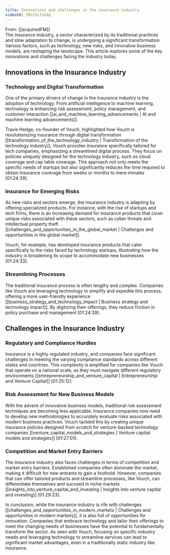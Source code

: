 ```yaml
---
title: Innovations and challenges in the insurance industry
videoId: tMstSL31b4g
---
```


From: [[acquiredFM]] <br/> 
The insurance industry, a sector characterized by its traditional practices and slow adaptation to change, is undergoing a significant transformation. Various factors, such as technology, new risks, and innovative business models, are reshaping the landscape. This article explores some of the key innovations and challenges facing the industry today.

## Innovations in the Insurance Industry

### Technology and Digital Transformation

One of the primary drivers of change in the insurance industry is the adoption of technology. From artificial intelligence to machine learning, technology is enhancing risk assessment, policy management, and customer interaction [[ai_and_machine_learning_advancements | AI and machine learning advancements]].

Travis Hedge, co-founder of Vouch, highlighted how Vouch is revolutionizing insurance through digital transformation [[transformation_of_the_technology_industry | Transformation of the technology industry]]. Vouch provides insurance specifically tailored for tech companies, emphasizing a streamlined digital process. They focus on policies uniquely designed for the technology industry, such as cloud coverage and cap table coverage. This approach not only meets the specific needs of startups but also significantly reduces the time required to obtain insurance coverage from weeks or months to mere minutes <a class="yt-timestamp" data-t="01:24:39">[01:24:39]</a>.

### Insurance for Emerging Risks

As new risks and sectors emerge, the insurance industry is adapting by offering specialized products. For instance, with the rise of startups and tech firms, there is an increasing demand for insurance products that cover unique risks associated with these sectors, such as cyber threats and intellectual property theft [[challenges_and_opportunities_in_the_global_market | Challenges and opportunities in the global market]].

Vouch, for example, has developed insurance products that cater specifically to the risks faced by technology startups, illustrating how the industry is broadening its scope to accommodate new businesses <a class="yt-timestamp" data-t="01:24:33">[01:24:33]</a>.

### Streamlining Processes

The traditional insurance process is often lengthy and complex. Companies like Vouch are leveraging technology to simplify and expedite this process, offering a more user-friendly experience [[business_strategy_and_technology_impact | Business strategy and technology impact]]. By digitizing their offerings, they reduce friction in policy purchase and management <a class="yt-timestamp" data-t="01:24:39">[01:24:39]</a>.

## Challenges in the Insurance Industry

### Regulatory and Compliance Hurdles

Insurance is a highly regulated industry, and companies face significant challenges in meeting the varying compliance standards across different states and countries. This complexity is amplified for companies like Vouch that operate on a national scale, as they must navigate different regulatory environments [[entrepreneurship_and_venture_capital | Entrepreneurship and Venture Capital]] <a class="yt-timestamp" data-t="01:25:12">[01:25:12]</a>.

### Risk Assessment for New Business Models

With the advent of innovative business models, traditional risk assessment techniques are becoming less applicable. Insurance companies now need to develop new methodologies to accurately evaluate risks associated with modern business practices. Vouch tackled this by creating unique insurance policies designed from scratch for venture-backed technology companies [[venture_capital_models_and_strategies | Venture capital models and strategies]] <a class="yt-timestamp" data-t="01:27:01">[01:27:01]</a>.

### Competition and Market Entry Barriers

The insurance industry also faces challenges in terms of competition and market entry barriers. Established companies often dominate the market, making it difficult for new entrants to gain a foothold. However, companies that can offer tailored products and streamline processes, like Vouch, can differentiate themselves and succeed in niche markets [[insights_into_venture_capital_and_investing | Insights into venture capital and investing]] <a class="yt-timestamp" data-t="01:29:23">[01:29:23]</a>.

In conclusion, while the insurance industry is rife with challenges [[challenges_and_opportunities_in_modern_markets | Challenges and opportunities in modern markets]], it is also full of opportunities for innovation. Companies that embrace technology and tailor their offerings to meet the changing needs of businesses have the potential to fundamentally transform the sector. As seen with Vouch, focusing on specific industry needs and leveraging technology to streamline services can lead to significant market advantages, even in a traditionally static industry like insurance.